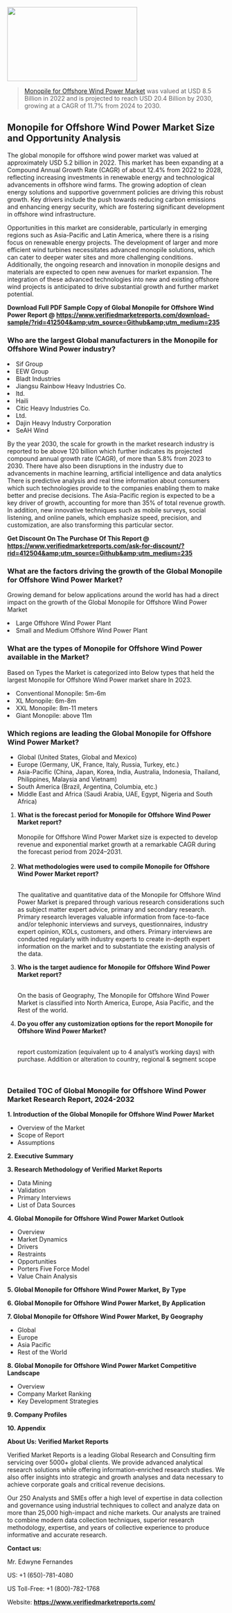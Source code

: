 <img src="https://ffe5etoiles.com/wp-content/uploads/2024/12/MST1-300x171.png" alt="" width="300" height="171" class="alignnone size-medium wp-image-20088" /><blockquote><p><p><a href="https://www.verifiedmarketreports.com/download-sample/?rid=412504&utm_source=Github&utm_medium=235" target="_blank">Monopile for Offshore Wind Power Market</a> was valued at USD 8.5 Billion in 2022 and is projected to reach USD 20.4 Billion by 2030, growing at a CAGR of 11.7% from 2024 to 2030.</p></blockquote><p><h2>Monopile for Offshore Wind Power Market Size and Opportunity Analysis</h2><p>The global monopile for offshore wind power market was valued at approximately USD 5.2 billion in 2022. This market has been expanding at a Compound Annual Growth Rate (CAGR) of about 12.4% from 2022 to 2028, reflecting increasing investments in renewable energy and technological advancements in offshore wind farms. The growing adoption of clean energy solutions and supportive government policies are driving this robust growth. Key drivers include the push towards reducing carbon emissions and enhancing energy security, which are fostering significant development in offshore wind infrastructure.</p><p>Opportunities in this market are considerable, particularly in emerging regions such as Asia-Pacific and Latin America, where there is a rising focus on renewable energy projects. The development of larger and more efficient wind turbines necessitates advanced monopile solutions, which can cater to deeper water sites and more challenging conditions. Additionally, the ongoing research and innovation in monopile designs and materials are expected to open new avenues for market expansion. The integration of these advanced technologies into new and existing offshore wind projects is anticipated to drive substantial growth and further market potential.</p></p><p class=""><strong>Download Full PDF Sample Copy of Global Monopile for Offshore Wind Power Report @ <a href="https://www.verifiedmarketreports.com/download-sample/?rid=412504&amp;utm_source=Github&amp;utm_medium=235" target="_blank">https://www.verifiedmarketreports.com/download-sample/?rid=412504&amp;utm_source=Github&amp;utm_medium=235</a></strong></p><h3 id="" class="">Who are the largest Global manufacturers in the Monopile for Offshore Wind Power industry?</h3><p><li>Sif Group</li><li> EEW Group</li><li> Bladt Industries</li><li> Jiangsu Rainbow Heavy Industries Co.</li><li>ltd.</li><li> Haili</li><li> Citic Heavy Industries Co.</li><li>Ltd.</li><li> Dajin Heavy Industry Corporation</li><li> SeAH Wind</li></p><div class=""><div class="" dir="" data-message-author-role="" data-message-id="" data-message-model-slug=""><div class=""><div class=""><div class=""><div class="" dir="" data-message-author-role="" data-message-id="" data-message-model-slug=""><div class=""><div class=""><p>By the year 2030, the scale for growth in the market research industry is reported to be above 120 billion which further indicates its projected compound annual growth rate (CAGR), of more than 5.8% from 2023 to 2030. There have also been disruptions in the industry due to advancements in machine learning, artificial intelligence and data analytics There is predictive analysis and real time information about consumers which such technologies provide to the companies enabling them to make better and precise decisions. The Asia-Pacific region is expected to be a key driver of growth, accounting for more than 35% of total revenue growth. In addition, new innovative techniques such as mobile surveys, social listening, and online panels, which emphasize speed, precision, and customization, are also transforming this particular sector.</p><p><strong>Get Discount On The Purchase Of This Report @&nbsp; <a href="https://www.verifiedmarketreports.com/ask-for-discount/?rid=412504&amp;utm_source=Github&amp;utm_medium=235" target="_blank">https://www.verifiedmarketreports.com/ask-for-discount/?rid=412504&amp;utm_source=Github&amp;utm_medium=235</a></strong></p></div></div></div></div></div></div></div></div><h3 id="" class="">What are the factors driving the growth of the Global Monopile for Offshore Wind Power Market?</h3><p id="" class="">Growing demand for below applications around the world has had a direct impact on the growth of the Global Monopile for Offshore Wind Power Market</p><p id="" class=""><li>Large Offshore Wind Power Plant</li><li> Small and Medium Offshore Wind Power Plant</li></p><h3 id="" class="">What are the types of Monopile for Offshore Wind Power available in the Market?</h3><p id="" class="">Based on Types the Market is categorized into Below types that held the largest Monopile for Offshore Wind Power market share In 2023.</p><p id="" class=""><li>Conventional Monopile: 5m-6m</li><li> XL Monopile: 6m-8m</li><li> XXL Monopile: 8m-11 meters</li><li> Giant Monopile: above 11m</li></p><h3 id="" class="">Which regions are leading the Global Monopile for Offshore Wind Power Market?</h3><ul><li>Global (United States, Global and Mexico)</li><li>Europe (Germany, UK, France, Italy, Russia, Turkey, etc.)</li><li>Asia-Pacific (China, Japan, Korea, India, Australia, Indonesia, Thailand, Philippines, Malaysia and Vietnam)</li><li>South America (Brazil, Argentina, Columbia, etc.)</li><li>Middle East and Africa (Saudi Arabia, UAE, Egypt, Nigeria and South Africa)</li></ul><p><ol><li><strong>What is the forecast period for Monopile for Offshore Wind Power Market report?<br /></strong><br /><span data-sheets-root="1" data-sheets-value="{&quot;1&quot;:2,&quot;2&quot;:&quot;XXXX size is expected to develop revenue and exponential market growth at a remarkable CAGR during the forecast period from 2024&ndash;2030.&quot;}" data-sheets-userformat="{&quot;2&quot;:12674,&quot;4&quot;:{&quot;1&quot;:2,&quot;2&quot;:16776960},&quot;10&quot;:2,&quot;11&quot;:0,&quot;15&quot;:&quot;Arial&quot;,&quot;16&quot;:12}">Monopile for Offshore Wind Power Market size is expected to develop revenue and exponential market growth at a remarkable CAGR during the forecast period from 2024&ndash;2031.</span><br /><br /></li><li><strong>What methodologies were used to compile Monopile for Offshore Wind Power Market report?<br /><br /></strong><p>The qualitative and quantitative data of the&nbsp;Monopile for Offshore Wind Power Market is prepared through various research considerations such as subject matter expert advice, primary and secondary research. Primary research leverages valuable information from face-to-face and/or telephonic interviews and surveys, questionnaires, industry expert opinion, KOLs, customers, and others. Primary interviews are conducted regularly with industry experts to create in-depth expert information on the market and to substantiate the existing analysis of the data.&nbsp;</p></li><li><strong>Who is the target audience for Monopile for Offshore Wind Power Market report?<br /><br /></strong><p>On the basis of Geography, The&nbsp;Monopile for Offshore Wind Power Market is classified into North America, Europe, Asia Pacific, and the Rest of the world.</p></li><li><strong>Do you offer any customization options for the report Monopile for Offshore Wind Power Market?<br /><br /></strong><p>report customization (equivalent up to 4 analyst&rsquo;s working days) with purchase. Addition or alteration to country, regional &amp; segment scope</p><p>&nbsp;</p></li></ol></p><h3 id="" class="">Detailed TOC of Global Monopile for Offshore Wind Power Market Research Report, 2024-2032</h3><p id="" class=""><strong>1. Introduction of the Global Monopile for Offshore Wind Power Market</strong></p><ul><li>Overview of the Market</li><li>Scope of Report</li><li>Assumptions</li></ul><p id="" class=""><strong>2. Executive Summary</strong></p><p id="" class=""><strong>3. Research Methodology of&nbsp;Verified Market Reports</strong></p><ul><li>Data Mining</li><li>Validation</li><li>Primary Interviews</li><li>List of Data Sources</li></ul><p id="" class=""><strong>4. Global Monopile for Offshore Wind Power Market Outlook</strong></p><ul><li>Overview</li><li>Market Dynamics</li><li>Drivers</li><li>Restraints</li><li>Opportunities</li><li>Porters Five Force Model</li><li>Value Chain Analysis</li></ul><p id="" class=""><strong>5. Global Monopile for Offshore Wind Power Market, By&nbsp;Type</strong></p><p id="" class=""><strong>6. Global Monopile for Offshore Wind Power Market, By Application</strong></p><p id="" class=""><strong>7. Global Monopile for Offshore Wind Power Market, By Geography</strong></p><ul><li>Global</li><li>Europe</li><li>Asia Pacific</li><li>Rest of the World</li></ul><p id="" class=""><strong>8. Global Monopile for Offshore Wind Power Market Competitive Landscape</strong></p><ul><li>Overview</li><li>Company Market Ranking</li><li>Key Development Strategies</li></ul><p id="" class=""><strong>9. Company Profiles</strong></p><p id="" class=""><strong>10. Appendix</strong></p><p id="" class=""><strong>About Us: Verified Market Reports</strong></p><p id="" class="">Verified Market Reports is a leading Global Research and Consulting firm servicing over 5000+ global clients. We provide advanced analytical research solutions while offering information-enriched research studies. We also offer insights into strategic and growth analyses and data necessary to achieve corporate goals and critical revenue decisions.</p><p id="" class="">Our 250 Analysts and SMEs offer a high level of expertise in data collection and governance using industrial techniques to collect and analyze data on more than 25,000 high-impact and niche markets. Our analysts are trained to combine modern data collection techniques, superior research methodology, expertise, and years of collective experience to produce informative and accurate research.</p><p id="" class=""><strong>Contact us:</strong></p><p id="" class="">Mr. Edwyne Fernandes</p><p id="" class="">US: +1 (650)-781-4080</p><p id="" class="">US Toll-Free: +1 (800)-782-1768</p><p id="" class="">Website: <a target="" data-test-app-aware-link=""><strong>https://www.verifiedmarketreports.com/</strong></a></p>
